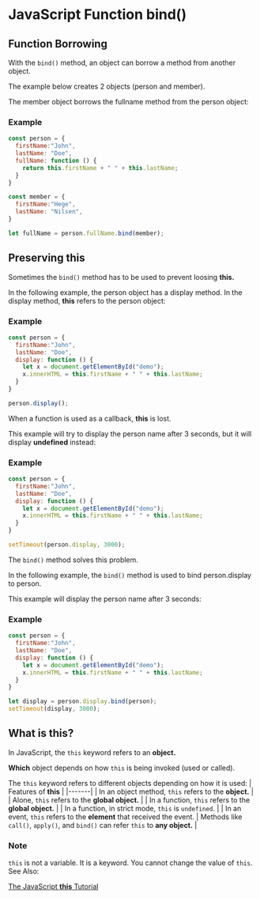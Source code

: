 # JavaScript Function bind()

## Function Borrowing
With the `bind()` method, an object can borrow a method from another object.

The example below creates 2 objects (person and member).

The member object borrows the fullname method from the person object:

### Example
```js
const person = {
  firstName:"John",
  lastName: "Doe",
  fullName: function () {
    return this.firstName + " " + this.lastName;
  }
}

const member = {
  firstName:"Hege",
  lastName: "Nilsen",
}

let fullName = person.fullName.bind(member);
```


## Preserving this
Sometimes the `bind()` method has to be used to prevent loosing **this.**

In the following example, the person object has a display method. In the display method, **this** refers to the person object:

### Example
```js
const person = {
  firstName:"John",
  lastName: "Doe",
  display: function () {
    let x = document.getElementById("demo");
    x.innerHTML = this.firstName + " " + this.lastName;
  }
}

person.display();
```


When a function is used as a callback, **this** is lost.

This example will try to display the person name after 3 seconds, but it will display **undefined** instead:

### Example
```js
const person = {
  firstName:"John",
  lastName: "Doe",
  display: function () {
    let x = document.getElementById("demo");
    x.innerHTML = this.firstName + " " + this.lastName;
  }
}

setTimeout(person.display, 3000);
```


The `bind()` method solves this problem.

In the following example, the `bind()` method is used to bind person.display to person.

This example will display the person name after 3 seconds:

### Example
```js
const person = {
  firstName:"John",
  lastName: "Doe",
  display: function () {
    let x = document.getElementById("demo");
    x.innerHTML = this.firstName + " " + this.lastName;
  }
}

let display = person.display.bind(person);
setTimeout(display, 3000);
```


## What is **this**?
In JavaScript, the `this` keyword refers to an **object.**

**Which** object depends on how `this` is being invoked (used or called).

The `this` keyword refers to different objects depending on how it is used:
| Features of **this** |
|-------|
| In an object method, `this` refers to the **object.** | 
| Alone, `this` refers to the **global object.** |
| In a function, `this` refers to the **global object.** |
| In a function, in strict mode, `this` is `undefined`. |
| In an event, `this` refers to the **element** that received the event. |
Methods like `call()`, `apply()`, and `bind()` can refer `this` to **any object.** |


### Note
`this` is not a variable. It is a keyword. You cannot change the value of `this`.
See Also:

[The JavaScript **this** Tutorial](https://www.w3schools.com/js/js_this.asp)